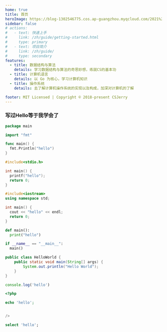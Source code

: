 ```yaml
---
home: true
title: 首页
heroImage: https://blog-1302546775.cos.ap-guangzhou.myqcloud.com/2021%2F12%2Flogo.jpg
sidebar: false
# actions:
#   - text: 快速上手
#     link: /zh/guide/getting-started.html
#     type: primary
#   - text: 项目简介
#     link: /zh/guide/
#     type: secondary
features:  
  - title: 数据结构与算法
    details: 学习数据结构与算法的奇思妙想，练就CS的基本功
  - title: 计算机语言
    details: 以 Go 为核心，学习计算机知识
  - title: 操作系统
    details: 去了解计算机操作系统的实现以及构成，加深对计算机的了解

footer: MIT Licensed | Copyright © 2018-present CSJerry
---
```


### 写过Hello等于我学会了

<CodeGroup>
  <CodeGroupItem title="Go" active>

```go
package main

import "fmt"

func main() {
  fmt.Println("hello")
}

```

  </CodeGroupItem>

  <CodeGroupItem title="C">

```c
#include<stdio.h>

int main() {
  printf("hello");
  return 0;
}

```

  </CodeGroupItem>

  <CodeGroupItem title="CPP">

```c++
#include<iostream>
using namespace std;

int main() {
  cout << "hello" << endl;
  return 0;
}
```

  </CodeGroupItem>

    
  <CodeGroupItem title="Python">

```py
def main():
  print("hello")

if __name__ == "__main__":
  main()
```

  </CodeGroupItem>
 

  <CodeGroupItem title="Java">

```java
public class HelloWorld {
    public static void main(String[] args) {
        System.out.println("Hello World");
    }
}
```

  </CodeGroupItem>


  <CodeGroupItem title="javascript">

```js
console.log('hello')
```

  </CodeGroupItem>

  <CodeGroupItem title="php">

```php
<?php

echo 'hello';


/>
```

  </CodeGroupItem>
    <CodeGroupItem title="sql">

```sql
select 'hello';
```

  </CodeGroupItem>
</CodeGroup>